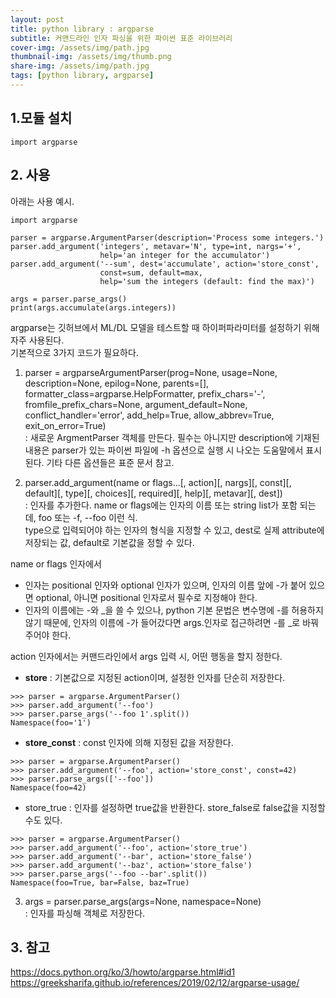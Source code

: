 ```yaml
---
layout: post
title: python library : argparse
subtitle: 커맨드라인 인자 파싱을 위한 파이썬 표준 라이브러리
cover-img: /assets/img/path.jpg
thumbnail-img: /assets/img/thumb.png
share-img: /assets/img/path.jpg
tags: [python library, argparse]
---
```




## 1.모듈 설치
```
import argparse
```
## 2. 사용
아래는 사용 예시.
```
import argparse

parser = argparse.ArgumentParser(description='Process some integers.')
parser.add_argument('integers', metavar='N', type=int, nargs='+',
                    help='an integer for the accumulator')
parser.add_argument('--sum', dest='accumulate', action='store_const',
                    const=sum, default=max,
                    help='sum the integers (default: find the max)')

args = parser.parse_args()
print(args.accumulate(args.integers))
```
argparse는 깃허브에서 ML/DL 모델을 테스트할 때 하이퍼파라미터를 설정하기 위해 자주 사용된다.   
기본적으로 3가지 코드가 필요하다.     
1. parser = argparseArgumentParser(prog=None, usage=None, description=None, epilog=None, parents=[], formatter_class=argparse.HelpFormatter, prefix_chars='-', fromfile_prefix_chars=None, argument_default=None, conflict_handler='error', add_help=True, allow_abbrev=True, exit_on_error=True)     
: 새로운 ArgmentParser 객체를 만든다.
필수는 아니지만 description에 기재된 내용은 parser가 있는 파이썬 파일에 -h 옵션으로 실행 시 나오는 도움말에서 표시된다.
기타 다른 옵션들은 표준 문서 참고.   


2. parser.add_argument(name or flags...[, action][, nargs][, const][, default][, type][, choices][, required][, help][, metavar][, dest])   
: 인자를 추가한다. name or flags에는 인자의 이름 또는 string list가 포함 되는데, foo 또는 -f, --foo 이런 식.  
type으로 입력되어야 하는 인자의 형식을 지정할 수 있고, dest로 실제 attribute에 저장되는 값, default로 기본값을 정할 수 있다.

name or flags 인자에서   
- 인자는 positional 인자와 optional 인자가 있으며, 인자의 이름 앞에 -가 붙어 있으면 optional, 아니면 positional 인자로서 필수로 지정해야 한다.
- 인자의 이름에는 -와 _을 쓸 수 있으나, python 기본 문법은 변수명에 -를 허용하지 않기 때문에, 인자의 이름에 -가 들어갔다면 args.인자로 접근하려면 -를 _로 바꿔 주어야 한다.

action 인자에서는 커맨드라인에서 args 입력 시, 어떤 행동을 할지 정한다.   


- **store** : 기본값으로 지정된 action이며, 설정한 인자를 단순히 저장한다.
```
>>> parser = argparse.ArgumentParser()
>>> parser.add_argument('--foo')
>>> parser.parse_args('--foo 1'.split())
Namespace(foo='1')
```
- **store_const** : const 인자에 의해 지정된 값을 저장한다.
```
>>> parser = argparse.ArgumentParser()
>>> parser.add_argument('--foo', action='store_const', const=42)
>>> parser.parse_args(['--foo'])
Namespace(foo=42)
```
- store_true : 인자를 설정하면 true값을 반환한다. store_false로 false값을 지정할 수도 있다.
```commandline
>>> parser = argparse.ArgumentParser()
>>> parser.add_argument('--foo', action='store_true')
>>> parser.add_argument('--bar', action='store_false')
>>> parser.add_argument('--baz', action='store_false')
>>> parser.parse_args('--foo --bar'.split())
Namespace(foo=True, bar=False, baz=True)

```


 3. args = parser.parse_args(args=None, namespace=None)    
 : 인자를 파싱해 객체로 저장한다. 

## 3. 참고
https://docs.python.org/ko/3/howto/argparse.html#id1
https://greeksharifa.github.io/references/2019/02/12/argparse-usage/
